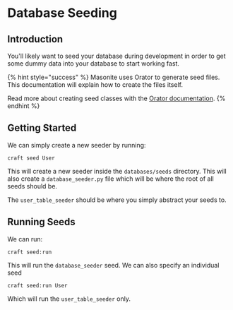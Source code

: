 # Database Seeding

## Introduction

You'll likely want to seed your database during development in order to get some dummy data into your database to start working fast.

{% hint style="success" %}
Masonite uses Orator to generate seed files. This documentation will explain how to create the files itself.

Read more about creating seed classes with the [Orator documentation](https://orator-orm.com/docs/0.9/seeding.html).
{% endhint %}

## Getting Started

We can simply create a new seeder by running:

```text
craft seed User
```

This will create a new seeder inside the `databases/seeds` directory. This will also create a `database_seeder.py` file which will be where the root of all seeds should be. 

The `user_table_seeder` should be where you simply abstract your seeds to.

## Running Seeds

We can run:

```text
craft seed:run
```

This will run the `database_seeder` seed. We can also specify an individual seed

```text
craft seed:run User
```

Which will run the `user_table_seeder` only.



